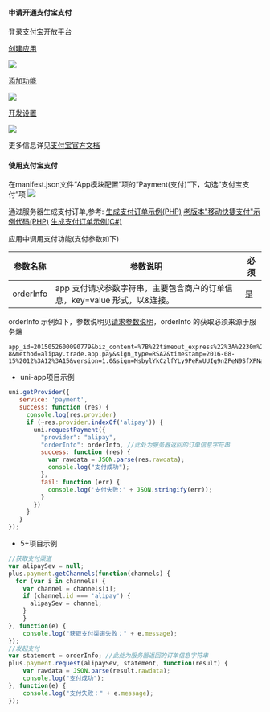 #### 申请开通支付宝支付
登录[支付宝开放平台](https://open.alipay.com/)

[创建应用](https://opendocs.alipay.com/open/200/105310)

![](https://partner-dcloud-native.oss-cn-hangzhou.aliyuncs.com/images/uniapp/payment/alipay_create_app.png)
  

[添加功能](https://opendocs.alipay.com/open/200/105310#%E6%B7%BB%E5%8A%A0%E5%BA%94%E7%94%A8%E5%8A%9F%E8%83%BD)

![](https://partner-dcloud-native.oss-cn-hangzhou.aliyuncs.com/images/uniapp/payment/alipay_add_pay.png)

[开发设置](https://opendocs.alipay.com/open/200/105310#%E9%85%8D%E7%BD%AE%E5%BA%94%E7%94%A8%E7%8E%AF%E5%A2%83)

![](https://partner-dcloud-native.oss-cn-hangzhou.aliyuncs.com/images/uniapp/payment/alipay_develop_config.png)

更多信息详见[支付宝官方文档](https://opendocs.alipay.com/open/204/105297/)
#### 使用支付宝支付
在manifest.json文件“App模块配置”项的“Payment(支付)”下，勾选“支付宝支付”项
![](https://partner-dcloud-native.oss-cn-hangzhou.aliyuncs.com/images/uniapp/payment/alipay_setup_manifest_info.png)

通过服务器生成支付订单,参考:
   [生成支付订单示例(PHP)](https://github.com/dcloudio/H5P.Server/tree/master/payment/alipayrsa2)
   [老版本"移动快捷支付"示例代码(PHP)](https://github.com/dcloudio/H5P.Server/tree/master/payment/alipay)
   [生成支付订单示例(C#)](http://ask.dcloud.net.cn/article/197)

应用中调用支付功能(支付参数如下)

| 参数名称    | 参数说明 | 必须 | 
|-------------|-------|-----|
| orderInfo    | app 支付请求参数字符串，主要包含商户的订单信息，key=value 形式，以&连接。 | 是  |

orderInfo 示例如下，参数说明见[请求参数说明](https://opendocs.alipay.com/open/204/105465/)，orderInfo 的获取必须来源于服务端
```
app_id=2015052600090779&biz_content=%7B%22timeout_express%22%3A%2230m%22%2C%22seller_id%22%3A%22%22%2C%22product_code%22%3A%22QUICK_MSECURITY_PAY%22%2C%22total_amount%22%3A%220.02%22%2C%22subject%22%3A%221%22%2C%22body%22%3A%22%E6%88%91%E6%98%AF%E6%B5%8B%E8%AF%95%E6%95%B0%E6%8D%AE%22%2C%22out_trade_no%22%3A%22314VYGIAGG7ZOYY%22%7D&charset=utf-8&method=alipay.trade.app.pay&sign_type=RSA2&timestamp=2016-08-15%2012%3A12%3A15&version=1.0&sign=MsbylYkCzlfYLy9PeRwUUIg9nZPeN9SfXPNavUCroGKR5Kqvx0nEnd3eRmKxJuthNUx4ERCXe552EV9PfwexqW%2B1wbKOdYtDIb4%2B7PL3Pc94RZL0zKaWcaY3tSL89%2FuAVUsQuFqEJdhIukuKygrXucvejOUgTCfoUdwTi7z%2BZzQ%3D
```

  * uni-app项目示例
``` js
uni.getProvider({
   service: 'payment',
   success: function (res) {
     console.log(res.provider)
     if (~res.provider.indexOf('alipay')) {
       uni.requestPayment({
         "provider": "alipay", 
         "orderInfo": orderInfo, //此处为服务器返回的订单信息字符串
         success: function (res) {
           var rawdata = JSON.parse(res.rawdata);
           console.log("支付成功");
         },
         fail: function (err) {
           console.log('支付失败:' + JSON.stringify(err));
         }
       })
     }
   }
});
```
  * 5+项目示例
``` js
//获取支付渠道
var alipaySev = null;
plus.payment.getChannels(function(channels) {
  for (var i in channels) {
    var channel = channels[i];
    if (channel.id === 'alipay') {
      alipaySev = channel;
    }
	}
}, function(e) {
	console.log("获取支付渠道失败：" + e.message);
});
//发起支付
var statement = orderInfo; //此处为服务器返回的订单信息字符串
plus.payment.request(alipaySev, statement, function(result) {
    var rawdata = JSON.parse(result.rawdata);
    console.log("支付成功");
}, function(e) {
    console.log("支付失败：" + e.message);
});
```


